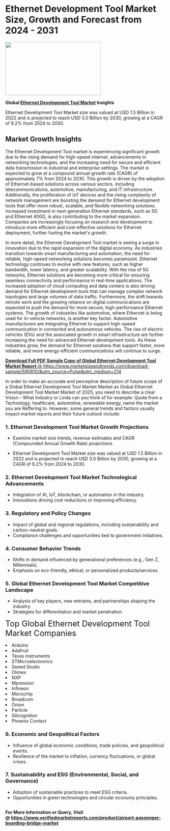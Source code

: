 <H1>Ethernet Development Tool Market Size, Growth and Forecast from 2024 - 2031</H1><img class="aligncenter size-medium wp-image-584254" src="https://thirdeyenews.in/wp-content/uploads/2024/09/Global-Market-Research-300x168.jpeg" alt="" width="300" height="168" /><p><strong>Global&nbsp;<a href="https://www.marketsizeandtrends.com/download-sample/590810/&amp;utm_source=Pulse&amp;utm_medium=214">Ethernet Development Tool Market</a> Insights</strong></p><p>Ethernet Development Tool Market size was valued at USD 1.5 Billion in 2022 and is projected to reach USD 3.0 Billion by 2030, growing at a CAGR of 9.2% from 2024 to 2030.</p><p><h2>Market Growth Insights</h2> <p>The Ethernet Development Tool market is experiencing significant growth due to the rising demand for high-speed internet, advancements in networking technologies, and the increasing need for secure and efficient data transmission in industrial and enterprise settings. The market is expected to grow at a compound annual growth rate (CAGR) of approximately 7% from 2024 to 2030. This growth is driven by the adoption of Ethernet-based solutions across various sectors, including telecommunications, automotive, manufacturing, and IT infrastructure. Additionally, the proliferation of IoT devices and the rising complexity of network management are boosting the demand for Ethernet development tools that offer more robust, scalable, and flexible networking solutions. Increased investment in next-generation Ethernet standards, such as 5G and Ethernet 400G, is also contributing to the market expansion. Companies are increasingly focusing on research and development to introduce more efficient and cost-effective solutions for Ethernet deployment, further fueling the market's growth.</p> <p><a href="#"></a></p> <p>In more detail, the Ethernet Development Tool market is seeing a surge in innovation due to the rapid expansion of the digital economy. As industries transition towards smart manufacturing and automation, the need for reliable, high-speed networking solutions becomes paramount. Ethernet technology continues to evolve with new features, such as higher bandwidth, lower latency, and greater scalability. With the rise of 5G networks, Ethernet solutions are becoming more critical for ensuring seamless connectivity and performance in real-time applications. The increased adoption of cloud computing and data centers is also driving demand for Ethernet development tools that can manage complex network topologies and large volumes of data traffic. Furthermore, the shift towards remote work and the growing reliance on digital communications are expected to push the demand for more secure, high-performance Ethernet systems. The growth of industries like automotive, where Ethernet is being used for in-vehicle networks, is another key factor. Automotive manufacturers are integrating Ethernet to support high-speed communication in connected and autonomous vehicles. The rise of electric vehicles (EVs) and the associated growth in smart infrastructure are further increasing the need for advanced Ethernet development tools. As these industries grow, the demand for Ethernet solutions that support faster, more reliable, and more energy-efficient communications will continue to surge.</p> <p><a href="#"></p><p><span class=""><strong>Download Full PDF Sample Copy of Global Ethernet Development Tool Market Report</strong> @ <a href="https://www.marketsizeandtrends.com/download-sample/590810/&amp;utm_source=Pulse&amp;utm_medium=214" target="_blank">https://www.marketsizeandtrends.com/download-sample/590810/&amp;utm_source=Pulse&amp;utm_medium=214</a></span></p><p>In order to make an accurate and perceptive description of future scope of a Global&nbsp;Ethernet Development Tool Market Market as Global&nbsp;Ethernet Development Tool Market Market of 2025, you need to describe a clear Vision &ndash; What Industry or Linda can you think of for example: Quote from a Technology, healthcare, automotive, renewable energy, name the market you are Reffering to. However, some general trends and factors usually impact market reports and their future outlook include:</p><h3>1.&nbsp;<strong>Ethernet Development Tool Market Growth Projections</strong></h3><ul><li>Examine market size trends, revenue estimates and CAGR (Compounded Annual Growth Rate) projections.</li><li><p>Ethernet Development Tool Market size was valued at USD 1.5 Billion in 2022 and is projected to reach USD 3.0 Billion by 2030, growing at a CAGR of 9.2% from 2024 to 2030.</p></li></ul><h3>2.&nbsp;<strong>Ethernet Development Tool Market Technological Advancements</strong></h3><ul><li>Integration of AI, IoT, blockchain, or automation in the industry.</li><li>Innovations driving cost reductions or improving efficiency.</li></ul><h3>3.&nbsp;<strong>Regulatory and Policy Changes</strong></h3><ul><li>Impact of global and regional regulations, including sustainability and carbon-neutral goals.</li><li>Compliance challenges and opportunities tied to government initiatives.</li></ul><h3>4.&nbsp;<strong>Consumer Behavior Trends</strong></h3><ul><li>Shifts in demand influenced by generational preferences (e.g., Gen Z, Millennials).</li><li>Emphasis on eco-friendly, ethical, or personalized products/services.</li></ul><h3>5.&nbsp;<strong>Global Ethernet Development Tool Market Competitive Landscape</strong></h3><ul><li>Analysis of key players, new entrants, and partnerships shaping the industry.</li><li>Strategies for differentiation and market penetration.</li></ul><p data-pm-slice="1 1 []"><span style="color: inherit; font-family: inherit; font-size: 25px;">Top Global Ethernet Development Tool Market Companies</span></p><div class="" data-test-id=""><p><li>Arduino</li><li> Adafruit</li><li> Texas Instruments</li><li> STMicroelectronics</li><li> Seeed Studio</li><li> Olimex</li><li> NXP</li><li> Mpression</li><li> Infineon</li><li> Microchip</li><li> Broadcom</li><li> Onion</li><li> Particle</li><li> Silicognition</li><li> Phoenix Contact</li></p></div><h3>6.&nbsp;<strong>Economic and Geopolitical Factors</strong></h3><ul><li>Influence of global economic conditions, trade policies, and geopolitical events.</li><li>Resilience of the market to inflation, currency fluctuations, or global crises.</li></ul><h3>7.&nbsp;<strong>Sustainability and ESG (Environmental, Social, and Governance)</strong></h3><ul><li>Adoption of sustainable practices to meet ESG criteria.</li><li>Opportunities in green technologies and circular economy principles.</li></ul><h2><strong style="font-size: 14px;">For More Information or Query, Visit @&nbsp;</strong><a style="background-color: #ffffff; font-size: 14px;" href="https://www.marketsizeandtrends.com/report/ethernet-development-tool-market/" target="_blank">https://www.verifiedmarketreports.com/product/airport-passenger-boarding-bridge-market</a></h2>
